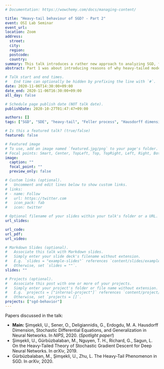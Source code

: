 ```yaml
---
# Documentation: https://wowchemy.com/docs/managing-content/

title: "Heavy-tail behaviour of SGD? - Part 2"
event: OSI Lab Seminar
event_url:
location: Zoom
address:
  street:
  city:
  region:
  postcode:
  country:
summary: This talk introduces a rather new approach to analyzing SGD, from the perspective of heavy-tail behaviors.
abstract: Part 1 was about introducing reasons of why heavy-tailed model should be used to describe the SGD dynamics. This talk(Part 2) gives a from-ground talk on necessary mathematical background, and as the title suggests, how Hausdorff dimension is directly related to the generalization capability, when the behavior of SGD is described using Feller process. On the way, various papers (ICML2019, ICML2020, NIPS2020, arXiv) will be briefly mentioned.

# Talk start and end times.
#   End time can optionally be hidden by prefixing the line with `#`.
date: 2020-11-06T14:30:00+09:00
date_end: 2020-11-06T16:30:00+09:00
all_day: false

# Schedule page publish date (NOT talk date).
publishDate: 2020-10-27T01:47:47+09:00

authors: []
tags: ["SGD", "SDE", "heavy-tail", "Feller process", "Hausdorff dimension"]

# Is this a featured talk? (true/false)
featured: false

# Featured image
# To use, add an image named `featured.jpg/png` to your page's folder. 
# Focal points: Smart, Center, TopLeft, Top, TopRight, Left, Right, BottomLeft, Bottom, BottomRight.
image:
  caption: ""
  focal_point: ""
  preview_only: false

# Custom links (optional).
#   Uncomment and edit lines below to show custom links.
# links:
# - name: Follow
#   url: https://twitter.com
#   icon_pack: fab
#   icon: twitter

# Optional filename of your slides within your talk's folder or a URL.
url_slides:

url_code:
url_pdf:
url_video:

# Markdown Slides (optional).
#   Associate this talk with Markdown slides.
#   Simply enter your slide deck's filename without extension.
#   E.g. `slides = "example-slides"` references `content/slides/example-slides.md`.
#   Otherwise, set `slides = ""`.
slides: ""

# Projects (optional).
#   Associate this post with one or more of your projects.
#   Simply enter your project's folder or file name without extension.
#   E.g. `projects = ["internal-project"]` references `content/project/deep-learning/index.md`.
#   Otherwise, set `projects = []`.
projects: ["sgd-behavior"]
---
```


Papers discussed in the talk:
- **Main:** Şimşekli, U., Sener, O., Deligiannidis, G., Erdogdu, M. A. Hausdorff Dimension, Stochastic Differential Equations, and Generalization in Neural Networks. In *NIPS*, 2020. (*Spotlight paper!*)
- Şimşekli, U., Gürbüzbalaban, M., Nguyen, T. H., Richard, G., Sagun, L. On the Heavy-Tailed Theory of Stochastic Gradient Descent for Deep Neural Networks. In *arXiv*, 2019.
- Gürbüzbalaban, M., Şimşekli, U., Zhu, L. The Heavy-Tail Phenomenon in SGD. In *arXiv*, 2020.
